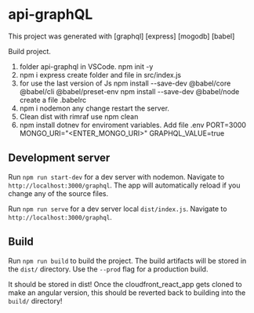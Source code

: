 # api-graphQL

This project was generated with [graphql] [express] [mogodb] [babel]

Build project. 
   1. folder api-graphql in VSCode. npm init -y
   2. npm i express
        create folder and file in src/index.js
   3. for use the last version of Js
      npm install --save-dev @babel/core @babel/cli @babel/preset-env
      npm install --save-dev @babel/node
      create a file .babelrc
   4. npm i nodemon any change restart the server.
   5. Clean dist with rimraf use npm clean
   6. npm install dotnev for enviroment variables.
      Add file .env 
            PORT=3000
            MONGO_URI="<ENTER_MONGO_URI>"
            GRAPHQL_VALUE=true




## Development server
Run `npm run start-dev` for a dev server with nodemon. Navigate to `http://localhost:3000/graphql`. The app will automatically reload if you change any of the source files.

Run `npm run serve` for a dev server local `dist/index.js`. Navigate to `http://localhost:3000/graphql`.


## Build

Run `npm run build` to build the project. The build artifacts will be stored in the `dist/` directory. Use the `--prod` flag for a production build.

It should be stored in dist! Once the cloudfront_react_app gets cloned to make an angular version, this should be reverted back to building into the `build/` directory!


